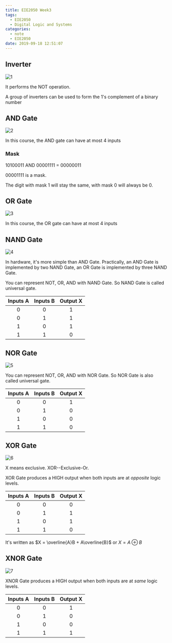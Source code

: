 ```yaml
---
title: EIE2050 Week3
tags:
  - EIE2050
  - Digital Logic and Systems
categories:
  - note
  - EIE2050
date: 2019-09-18 12:51:07
---
```


## Inverter

![1](/1.jpg)

It performs the NOT operation.

A group of inverters can be used to form the 1's complement of a binary number

## AND Gate

![2](/2.jpg)

In this course, the AND gate can have at most 4 inputs

### Mask

10100011 AND 00001111 = 00000011

00001111 is a mask.

The digit with mask 1 will stay the same, with mask 0 will always be 0.

## OR Gate

![3](/3.jpg)

In this course, the OR gate can have at most 4 inputs

## NAND Gate

![4](/4.jpg)

In hardware, it's more simple than AND Gate. Practically, an AND Gate is implemented by two NAND Gate, an OR Gate is implemented by three NAND Gate.

You can represent NOT, OR, AND with NAND Gate. So NAND Gate is called universal gate.

Inputs A | Inputs B | Output X
:-: | :-: | :-:
0 | 0 | 1
0 | 1 | 1
1 | 0 | 1
1 | 1 | 0

## NOR Gate

![5](/5.jpg)

You can represent NOT, OR, AND with NOR Gate. So NOR Gate is also called universal gate.

Inputs A | Inputs B | Output X
:-: | :-: | :-:
0 | 0 | 1
0 | 1 | 0
1 | 0 | 0
1 | 1 | 0

## XOR Gate

![6](/6.jpg)

X means exclusive. XOR--Exclusive-Or.

XOR Gate produces a HIGH output when both inputs are at *opposite* logic levels.

Inputs A | Inputs B | Output X
:-: | :-: | :-:
0 | 0 | 0
0 | 1 | 1
1 | 0 | 1
1 | 1 | 0

It's written as $X = \overline{A}B + A\overline{B}$ or $X = A \oplus B$

## XNOR Gate

![7](/7.jpg)

XNOR Gate produces a HIGH output when both inputs are at *same* logic levels.

Inputs A | Inputs B | Output X
:-: | :-: | :-:
0 | 0 | 1
0 | 1 | 0
1 | 0 | 0
1 | 1 | 1
